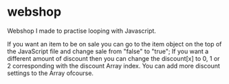 # webshop
Webshop I made to practise looping with Javascript. 

If you want an item to be on sale you can go to the item object on the top of the JavaScript file and change sale from "false" to "true"; 
If you want a different amount of discount then you can change the discount[x] to 0, 1 or 2 corresponding with the discount Array index. You can 
add more discount settings to the Array ofcourse. 


